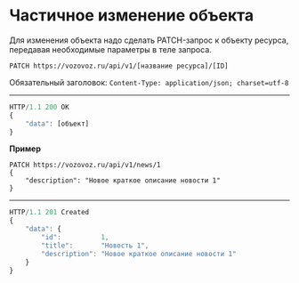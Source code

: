 # Частичное изменение объекта

Для изменения объекта надо сделать PATCH-запрос к объекту ресурса, передавая необходимые параметры в теле запроса.

`PATCH https://vozovoz.ru/api/v1/[название ресурса]/[ID]`

Обязательный заголовок:
`Content-Type: application/json; charset=utf-8`

---

```js
HTTP/1.1 200 OK
{
    "data": [объект]
}
```

**Пример**

```
PATCH https://vozovoz.ru/api/v1/news/1
{
    "description": "Новое краткое описание новости 1"
}
```

---

```js
HTTP/1.1 201 Created
{
    "data": {
        "id":          1,
        "title":       "Новость 1",
        "description": "Новое краткое описание новости 1"
    }
}
```

